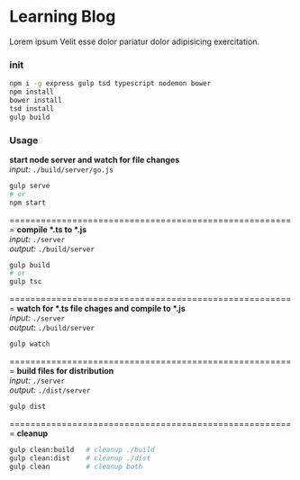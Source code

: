 # Learning Blog
Lorem ipsum Velit esse dolor pariatur dolor adipisicing exercitation.

### init
```bash
npm i -g express gulp tsd typescript nodemon bower
npm install
bower install
tsd install
gulp build
```

### Usage

__start node server and watch for file changes__  
*input:* `./build/server/go.js`  
```bash
gulp serve
# or
npm start
```
=======================================================
__compile *.ts to *.js__  
*input:* `./server`  
*output:* `./build/server`  
```bash
gulp build
# or
gulp tsc
```
=======================================================
__watch for *.ts file chages and compile to *.js__  
*input:* `./server`  
*output:* `./build/server`  
```bash
gulp watch
```
=======================================================
__build files for distribution__  
*input:* `./server`  
*output:* `./dist/server`  
```bash
gulp dist
```
=======================================================
__cleanup__  
```bash
gulp clean:build   # cleanup ./build
gulp clean:dist    # cleanup ./dist
gulp clean         # cleanup both
```
